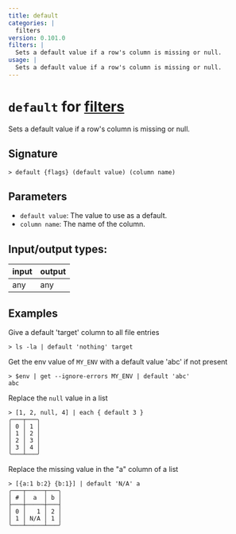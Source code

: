 ```yaml
---
title: default
categories: |
  filters
version: 0.101.0
filters: |
  Sets a default value if a row's column is missing or null.
usage: |
  Sets a default value if a row's column is missing or null.
---
```

<!-- This file is automatically generated. Please edit the command in https://github.com/nushell/nushell instead. -->

# `default` for [filters](/commands/categories/filters.md)

<div class='command-title'>Sets a default value if a row&#x27;s column is missing or null.</div>

## Signature

```> default {flags} (default value) (column name)```

## Parameters

 -  `default value`: The value to use as a default.
 -  `column name`: The name of the column.


## Input/output types:

| input | output |
| ----- | ------ |
| any   | any    |

## Examples

Give a default 'target' column to all file entries
```nu
> ls -la | default 'nothing' target

```

Get the env value of `MY_ENV` with a default value 'abc' if not present
```nu
> $env | get --ignore-errors MY_ENV | default 'abc'
abc
```

Replace the `null` value in a list
```nu
> [1, 2, null, 4] | each { default 3 }
╭───┬───╮
│ 0 │ 1 │
│ 1 │ 2 │
│ 2 │ 3 │
│ 3 │ 4 │
╰───┴───╯

```

Replace the missing value in the "a" column of a list
```nu
> [{a:1 b:2} {b:1}] | default 'N/A' a
╭───┬─────┬───╮
│ # │  a  │ b │
├───┼─────┼───┤
│ 0 │   1 │ 2 │
│ 1 │ N/A │ 1 │
╰───┴─────┴───╯

```

